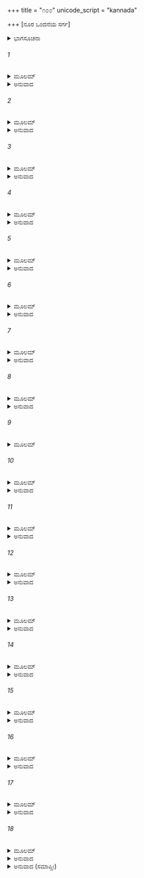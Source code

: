+++
title = "೧೦೦"
unicode_script = "kannada"

+++
[ನೂರ ಒಂದನೆಯ ಸರ್ಗ]



<details><summary>ಭಾಗಸೂಚನಾ</summary>

ಗಂಧರ್ವರ ಮೇಲೆ ಭರತನ ಆಕ್ರಮಣ, ಅವರನ್ನು ಸಂಹರಿಸಿ ಅಲ್ಲಿ ಎರಡು ಸುಂದರ ನಗರಗಳನ್ನು ನಿರ್ಮಿಸಿ, ತನ್ನ ಇಬ್ಬರೂ ಪುತ್ರರನ್ನು ಆ ರಾಜ್ಯಗಳಲ್ಲಿ ಇರಿಸಿ, ಮತ್ತೆ ಅಯೋಧ್ಯೆಗೆ ಹಿಂದಿರುಗಿದುದು
</details>

###### 1


<details><summary>ಮೂಲಮ್</summary>

ಶ್ರುತ್ವಾ ಸೇನಾಪತಿಂಪ್ರಾಪ್ತಂ ಭರತಂ ಕೇಕಯಾಧಿಪಃ ।  
ಯುಧಾಜಿದ್ಗಾರ್ಗ್ಯಸಹಿತಂ ಪರಾಂ ಪ್ರೀತಿಮುಪಾಗಮತ್ ॥
</details>

<details><summary>ಅನುವಾದ</summary>

ಕೇಕಯ ರಾಜಾ ಯುಧಾಜಿತ್ತು ಮಹರ್ಷಿಗಾರ್ಗ್ಯರೊಂದಿಗೆ ಸ್ವತಃ ಭರತನು ಸೈನ್ಯಸಹಿತ ಬರುತ್ತಿದ್ದಾನೆ ಎಂದು ಕೇಳಿ ಅವನಿಗೆ ಬಹಳ ಸಂತೋಷವಾಯಿತು.॥1॥
</details>

###### 2


<details><summary>ಮೂಲಮ್</summary>

ಸ ನಿರ್ಯಯೌ ಜನೌಘೇನ ಮಹತಾ ಕೇಕಯಾಧಿಪಃ ।  
ತ್ವ ರಮಾಣೋಽಭಿಚಕ್ರಾಮ ಗಂಧರ್ವಾನ್ಕಾಮರೂಪಿಣಃ ॥
</details>

<details><summary>ಅನುವಾದ</summary>

ಆ ಕೇಕಯ ರಾಜನು ಭಾರೀ ಜನಸಮುದಾಯದೊಂದಿಗೆ ಹೊರಟು, ಭರತನನ್ನು ಕೂಡಿಕೊಂಡು ಅವಸರವಾಗಿ ಕಾಮರೂಪಿಗಳಾದ ಗಂಧರ್ವರ ದೇಶದ ಕಡೆಗೆ ಹೊರಟನು.॥2॥
</details>

###### 3


<details><summary>ಮೂಲಮ್</summary>

ಭರತಶ್ಚ ಯುಧಾಜಿಚ್ಚ ಸಮೇತೌ ಲಘುವಿಕ್ರಮೈಃ ।  
ಗಂಧರ್ವನಗರಂ ಪ್ರಾಪ್ತೌ ಸಬಲೌ ಸಪದಾನುಗೌ ॥
</details>

<details><summary>ಅನುವಾದ</summary>

ಭರತ ಮತ್ತು ಯುಧಾಜಿತ್ತು ಇಬ್ಬರೂ ಸೇರಿ ಬಹಳ ತೀವ್ರಗತಿಯಿಂದ ಸೈನ್ಯ, ವಾಹನಗಳೊಂದಿಗೆ ಗಂಧರ್ವ ರಾಜಧಾನಿಯ ಮೇಲೆ ಆಕ್ರಮಣ ಮಾಡಿದರು.॥3॥
</details>

###### 4


<details><summary>ಮೂಲಮ್</summary>

ಶ್ರುತ್ವಾ ತು ಭರತಂ ಪ್ರಾಪ್ತಂ ಗಂಧರ್ವಾಸ್ತೇ ಸಮಾಗತಾಃ ।  
ಯೋದ್ಧುಕಾಮಾ ಮಹಾವೀರ್ಯಾ ವ್ಯನದಂಸ್ತೇ ಸಮಂತತಃ ॥
</details>

<details><summary>ಅನುವಾದ</summary>

ಭರತನ ಆಗಮನವನ್ನು ಕೇಳಿ, ಆ ಮಹಾಪರಾಕ್ರಮಿ ಗಂಧರ್ವರು ಯುದ್ಧದ ಇಚ್ಛೆಯಿಂದ ಒಟ್ಟಾಗಿ ಎಲ್ಲೆಡೆ ಜೋರು-ಜೋರಾಗಿ ಗರ್ಜಿಸತೊಡಗಿದರು.॥4॥
</details>

###### 5


<details><summary>ಮೂಲಮ್</summary>

ತತಃ ಸಮಭವದ್ಯುದ್ಧಂ ತುಮುಲಂ ರೋಮಹರ್ಷಣಮ್ ।  
ಸಪ್ತರಾತ್ರಂ ಮಹಾಭೀಮಂ ನ ಚಾನ್ಯತರಯೋರ್ಜಯಃ ॥
</details>

<details><summary>ಅನುವಾದ</summary>

ಮತ್ತೆ ಎರಡೂ ಕಡೆಯ ಸೈನಿಕರಲ್ಲಿ ರೋಮಾಂಚಕರ ಭಯಂಕರ ಯುದ್ಧ ಪ್ರಾರಂಭವಾಯಿತು. ಆ ಮಹಾಭಯಂಕರ ಸಂಗ್ರಾಮ ಒಂದೇಸಮನೆ ಏಳು ಹಗಲು ರಾತ್ರಿ ನಡೆದರೂ ಯಾವ ಪಕ್ಷಕ್ಕೂ ವಿಜಯ ದೊರೆಯಲಿಲ್ಲ.॥5॥
</details>

###### 6


<details><summary>ಮೂಲಮ್</summary>

ಖಡ್ಗಶಕ್ತಿಧನುರ್ಗ್ರಾಹಾ ನದ್ಯಃ ಶೋಣಿತಸಂಸ್ರವಾಃ ।  
ನೃಕಲೇವರವಾಹನ್ಯಃ ಪ್ರವೃತ್ತಾಃ ಸರ್ವತೋ ದಿಶಮ್ ॥
</details>

<details><summary>ಅನುವಾದ</summary>

ಎಲ್ಲೆಡೆ ರಕ್ತದ ಹೊಳೆ ಹರಿದವು. ಖಡ್ಗ, ಶಕ್ತಿ, ಧನುಷ್ಯ ನದಿಯಲ್ಲಿ ವಿಚರಿಸುವ ಮೊಸಳೆಯಂತೆ ಕಂಡು ಬರುತ್ತಿತ್ತು. ಅದರ ಪ್ರವಾಹದಲ್ಲಿ ಮನುಷ್ಯರ ಹೆಣಗಳು ಹರಿದುಹೋಗುತ್ತಿದ್ದವು.॥6॥
</details>

###### 7


<details><summary>ಮೂಲಮ್</summary>

ತತೋ ರಾಮಾನುಜಃ ಕ್ರುದ್ಧಃ ಕಾಲಸ್ಯಾಸ್ತ್ರಂ ಸುದಾರುಣಮ್ ।  
ಸಂವರ್ತಂ ನಾಮ ಭರತೋ ಗಂಧರ್ವೇಷ್ವಭ್ಯಚೋದಯತ್ ॥
</details>

<details><summary>ಅನುವಾದ</summary>

ಆಗ ರಾಮಾನುಜ ಭರತನು ಕುಪಿತನಾಗಿ ಗಂಧರ್ವರ ಮೇಲೆ ಕಾಲದೇವತೆಯ ಅತ್ಯಂತ ಭಯಂಕರ ಸಂವರ್ತಕ ಎಂಬ ಪ್ರಸಿದ್ಧವಾದ ಅಸ್ತ್ರವನ್ನು ಪ್ರಯೋಗಿಸಿದನು.॥7॥
</details>

###### 8


<details><summary>ಮೂಲಮ್</summary>

ತೇ ಬದ್ಧಾಃ ಕಾಲಪಾಶೇನ ಸಂವರ್ತೇನ ವಿದಾರಿತಾಃ ।  
ಕ್ಷಣೇನಾಭಿಹತಾಸ್ತೇನ ತಿಸ್ರಃ ಕೋಟ್ಯೋಮಹಾತ್ಮನಾ ॥
</details>

<details><summary>ಅನುವಾದ</summary>

ಹೀಗೆ ಮಹಾತ್ಮಾ ಭರತನು ಕ್ಷಣಾರ್ಧದಲ್ಲಿ ಮೂರುಕೋಟಿ ಗಂಧರ್ವರನ್ನು ಸಂಹಾರ ಮಾಡಿದನು. ಆ ಗಂಧರ್ವರು ಕಾಲಪಾಶದಿಂದ ಬದ್ಧರಾಗಿ, ಸಂವರ್ತಕಾಸ್ತ್ರದಿಂದ ಸೀಳಲ್ಪಟ್ಟ ವರಾಗಿ ಹತರಾದರು.॥8॥
</details>

###### 9


<details><summary>ಮೂಲಮ್</summary>

ತದ್ಯುದ್ಧಂ ತಾದೃತಂ ಘೋರಂನ ಸ್ಮರಂತಿ ದಿವೌಕಸಃ ।  
ನಿಮೇಷಾಂತರಮಾತ್ರೇಣ ತಾದೃಶಾನಾಂ ಮಹಾತ್ಮನಾಮ್ ॥
</details>

###### 10


<details><summary>ಮೂಲಮ್</summary>

ಹತೇಷುತೇಷು ಸರ್ವೇಷು ಭರತಃ ಕೇಕಯೀಸುತಃ ।  
ನಿವೇಶಯಾಮಾಸ ತದಾ ಸಮೃದ್ಧೇ ದ್ವೇ ಪುರೋತ್ತಮೇ ॥
</details>

<details><summary>ಅನುವಾದ</summary>

ಇಂತಹ ಭಯಂಕರ ಯುದ್ಧವನ್ನು ದೇವತೆಗಳು ಎಂದೂ ನೋಡಿರಲಿಲ್ಲ, ಅವರಿಗೆ ನೆನಪಿರಲಿಲ್ಲ. ರೆಪ್ಪೆ ಹೊಡೆಯುವಂತೆ ಪರಾಕ್ರಮಿ ಮಹಾತ್ಮರಾದ ಸಮಸ್ತ ಗಂಧರ್ವರ ಸಂಹಾರವಾದಾಗ ಕೈಕೆಯಿ ಕುಮಾರ ಭರತನು ಆಗ ಅಲ್ಲಿ ಎರಡು ಸಮೃದ್ಧಶಾಲೀ ಸುಂದರ ನಗರಗಳನ್ನು ಸ್ಥಾಪಿಸಿದನು.॥9-10॥
</details>

###### 11


<details><summary>ಮೂಲಮ್</summary>

ತಕ್ಷಂ ತಕ್ಷಶಿಲಾಯಾಂ ತು ಪುಷ್ಕಲಂ ಪುಷ್ಕಲಾವತೇ ।  
ಗಂಧರ್ವದೇಶೇ ರುಚಿರೇ ಗಾಂಧಾರವಿಷಯೇಚ ಸಃ ॥
</details>

<details><summary>ಅನುವಾದ</summary>

ಮನೋಹರ ಗಂಧರ್ವ ದೇಶದಲ್ಲಿ ತಕ್ಷಶಿಲಾ ಎಂಬ ನಗರವನ್ನು ನೆಲೆಗೊಳಿಸಿ ಭರತನು ತಕ್ಷನನ್ನು ರಾಜನಾಗಿಸಿದನು ಹಾಗೂ ಗಾಂಧಾರ ದೇಶದಲ್ಲಿ ಪುಷ್ಕಲಾವತ ಎಂಬ ನಗರವನ್ನು ಸ್ಥಾಪಿಸಿ ಪುಷ್ಕಲನಿಗೆ ಒಪ್ಪಿಸಿದನು.॥11॥
</details>

###### 12


<details><summary>ಮೂಲಮ್</summary>

ಧನರತ್ನೌಘಸಂಕೀರ್ಣೇ  ಕಾನನೈರುಪಶೋಭಿತೇ ।  
ಅನ್ಯೋನ್ಯಸಂಘರ್ಷಕೃತೇ ಸ್ಪರ್ಧಯಾ ಗುಣವಿಸ್ತರೈಃ ॥
</details>

<details><summary>ಅನುವಾದ</summary>

ಆ ಎರಡೂ ನಗರಗಳು ಧನ-ಧಾನ್ಯ ಗಳಿಂದ, ನವರತ್ನಗಳಿಂದ ತುಂಬಿದ್ದವು. ಅನೇಕಾನೇಕ ಕಾನನಗಳು ಅವುಗಳ ಶೋಭೆ ಹೆಚ್ಚಿಸಿದ್ದವು. ಗುಣವಿಸ್ತಾರದ ದೃಷ್ಟಿಯಿಂದ ಪರಸ್ಪರ ಸ್ಪರ್ಧಿಸುತ್ತವೋ ಎಂಬಂತೆ ಬೆಳೆಯುತ್ತಿದ್ದವು.॥12॥
</details>

###### 13


<details><summary>ಮೂಲಮ್</summary>

ಉಭೇ ಸುರುಚಿರಪ್ರಖ್ಯೇ ವ್ಯವಹಾರೈರಕಿಲ್ಬಿಷೈಃ ।  
ಉದ್ಯಾನಯಾನಸಂಪೂರ್ಣೇ ಸುವಿಭಕ್ತಾಂತರಾಪಣೇ ॥
</details>

<details><summary>ಅನುವಾದ</summary>

ಎರಡೂ ನಗರಗಳ ಶೋಭೆ ಪರಮ ಮನೋಹರವಾಗಿತ್ತು. ಎರಡೂ ಕಡೆಯ ವ್ಯಾಪಾರ- ವ್ಯವಹಾರ ನಿಷ್ಕಪಟ, ಶುದ್ಧ, ಸರಳವಾಗಿದ್ದವು. ಅವುಗಳು ಉದ್ಯಾನಗಳಿಂದ ಮತ್ತು ನಾನಾ ವಾಹನಗಳಿಂದ ತುಂಬಿದ್ದು, ಅದರೊಳಗೆ ಬೇರೆ-ಬೇರೆ ಅನೇಕ ಪೇಟೆಗಳಿದ್ದವು.॥13॥
</details>

###### 14


<details><summary>ಮೂಲಮ್</summary>

ಉಭೇ ಪುರವರೇ ರಮ್ಯೇ ವಿಸ್ತರೈರುಪಶೋಭಿತೇ ।  
ಗೃಹಮುಖ್ಯೈಃಸುರುಚಿರೈರ್ವಿಮಾನೈರ್ಬಹುಭಿರ್ವೃತೇ ॥
</details>

<details><summary>ಅನುವಾದ</summary>

ಎರಡೂ ಪಟ್ಟಣಗಳೂ ರಮ್ಯವಾಗಿದ್ದವು. ಇಷ್ಟರವರೆಗೆ ಹೆಸರಿಸದ ಅನೇಕ ವಿಸ್ತೃತ ಪದಾರ್ಥಗಳಿಂದ ಅವುಗಳ ಶೋಭೆ ಹೆಚ್ಚಿಸುತ್ತಿತ್ತು. ಸುಂದರ ಏಳಂತಸ್ತಿನ ಮನೆಗಳಿಂದ ಅಲ್ಲಿನ ಶ್ರೀಮಂತಿಕೆ ಮೆರೆಯುತ್ತಿತ್ತು.॥14॥
</details>

###### 15


<details><summary>ಮೂಲಮ್</summary>

ಶೋಭಿತೇ ಶೋಭನೀಯೈಶ್ಚ ದೇವಾಯತನವಿಸ್ತರೈಃ ।  
ತಾಲೈಸ್ತಮಾಲೈಸ್ತಿಲಕೈರ್ಬಕುಲೈರುಪಶೋಭಿತೇ ॥
</details>

<details><summary>ಅನುವಾದ</summary>

ಶೋಭಾಯಮಾನ ದೇವಮಂದಿರಗಳಿಂದಲೂ, ತಾಲ-ತಮಾಲ-ತಿಲಕ ಮುಂತಾದ ವೃಕ್ಷಗಳಿಂದಲೂ ಆ ಎರಡು ನಗರಗಳ ಶೋಭೆ, ರಮಣೀಯತೆ ಹೆಚ್ಚಾಗಿತ್ತು.॥15॥
</details>

###### 16


<details><summary>ಮೂಲಮ್</summary>

ನಿವೇಶ್ಯ ಪಂಚಭಿರ್ವರ್ಷೈರ್ಭರತೋ ರಾಘವಾನುಜಃ ।  
ಪುನರಾಯಾನ್ಮಹಾಬಾಹುರಯೋಧ್ಯಾಂ ಕೇಕಯೀಸುತಃ ॥
</details>

<details><summary>ಅನುವಾದ</summary>

ಐದು ವರ್ಷಗಳವರೆಗೆ ಆ ರಾಜಧಾನಿಗಳ ರಾಜ್ಯಭಾರ ಕ್ರಮವನ್ನು ವ್ಯವಸ್ಥೆಗೊಳಿಸಿ, ರಾಮನ ತಮ್ಮ ಕೈಕೆಯೀ ಕುಮಾರ ಮಹಾಬಾಹು ಭರತನು ಮತ್ತೆ ಅಯೋಧ್ಯೆಗೆ ಮರಳಿ ಬಂದನು.॥16॥
</details>

###### 17


<details><summary>ಮೂಲಮ್</summary>

ಸೋಽಭಿವಾದ್ಯ ಮಹಾತ್ಮಾನಂ ಸಾಕ್ಷಾದ್ಧರ್ಮಮಿವಾಪರಮ್ ।  
ರಾಘವಂ ಭರತಃ ಶ್ರೀಮಾನ್ ಬ್ರಹ್ಮಾಣಮಿವ ವಾಸವಃ ॥
</details>

<details><summary>ಅನುವಾದ</summary>

ಅಲ್ಲಿಗೆ ಹೋಗಿ ಇಂದ್ರನು ಬ್ರಹ್ಮದೇವರನ್ನು ವಂದಿಸುವಂತೆ, ಶ್ರೀಮಾನ್ ಭರನು ದ್ವಿತೀಯ ಧರ್ಮರಾಜನಂತಿರುವ ಮಹಾತ್ಮಾ ಶ್ರೀರಘುನಾಥನಿಗೆ ಪ್ರಣಾಮ ಮಾಡಿದನು.॥17॥
</details>

###### 18


<details><summary>ಮೂಲಮ್</summary>

ಶಶಂಸ ಚಯಥಾವೃತ್ತಂ ಗಂಧರ್ವವಧಮುತ್ತಮಮ್ ।  
ನಿವೇಶನಂ ಚ ದೇಶಸ್ಯ ಶ್ರುತ್ವಾ ಪ್ರೀತೋಽಸ್ಯರಾಘವಃ ॥
</details>

<details><summary>ಅನುವಾದ</summary>

ಬಳಿಕ ಅವನು ಗಂಧರ್ವರ ವಧೆ, ಆ ದೇಶವನ್ನು ಚೆನ್ನಾಗಿ ಸ್ವತಂತ್ರಗೊಳಿಸಿದ ಸಮಾಚಾರವನ್ನು ಯಥಾವತ್ತಾಗಿ ತಿಳಿಸಿದನು. ಕೇಳಿ ಶ್ರೀರಘುನಾಥನು ಅವನ ಮೇಲೆ ಬಹಳ ಪ್ರಸನ್ನನಾದನು.॥18॥
</details>

<details><summary>ಅನುವಾದ (ಸಮಾಪ್ತಿಃ)</summary>

ಶ್ರೀವಾಲ್ಮೀಕಿ ವಿರಚಿತ ಆರ್ಷರಾಮಾಯಣ ಆದಿಕಾವ್ಯದ ಉತ್ತರ ಕಾಂಡದಲ್ಲಿ ನೂರಒಂದನೆಯ ಸರ್ಗ ಪೂರ್ಣವಾಯಿತು. ॥101॥
</details>
